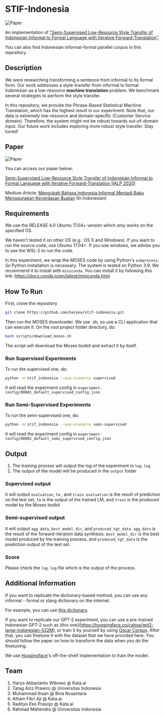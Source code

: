 # STIF-Indonesia

![Paper](imgs/meme_stif.PNG)

An implementation of ["Semi-Supervised Low-Resource Style Transfer of Indonesian Informal to Formal Language with Iterative Forward-Translation"](https://arxiv.org/abs/2011.03286v1).

You can also find Indonesian informal-formal parallel corpus in this repository.

## Description

We were researching transforming a sentence from informal to its formal form. Our work addresses a style-transfer from informal to formal  Indonesian as a low-resource **machine translation**  problem. We benchmark several strategies to perform the style transfer.

In this repository, we provide the Phrase-Based Statistical Machine Translation, which has the highest result in our experiment. Note that, our data is extremely low-resource and domain-specific (Customer Service domain). Therefore, the system might not be robust towards out-of-domain input. Our future work includes exploring more robust style transfer. Stay tuned!

## Paper

![Paper](imgs/paper.PNG)

You can access our paper below:

[Semi-Supervised Low-Resource Style Transfer of Indonesian Informal to Formal Language with Iterative Forward-Translation (IALP 2020)](https://arxiv.org/abs/2011.03286v1)

Medium Article: [Mengubah Bahasa Indonesia Informal Menjadi Baku Menggunakan Kecerdasan Buatan](https://medium.com/kata-engineering/mengubah-bahasa-indonesia-informal-menjadi-baku-menggunakan-kecerdasan-buatan-4c6317b00ea5) (In Indonesian)

## Requirements

We use the RELEASE 4.0 Ubuntu 17.04+ version which only works on the specified OS.

We haven't tested it on other OS (e.g.: OS X and Windows). If you want to run the source code, use Ubuntu 17.04+. If you use windows, we advise you to use the WSL-2 to run the code.

In this experiment, we wrap the MOSES code by using Python's `subprocess`. So Python installation is necessary. The system is tested on Python 3.9. We recommend it to install with `miniconda`. You can install it by following this link: https://docs.conda.io/en/latest/miniconda.html

## How To Run

First, clone the repository

```bash
git clone https://github.com/haryoa/stif-indonesia.git
```

Then run the MOSES downloader. We use .sh, so use a CLI application that can execute it. On the root project folder directory, do:

```bash
bash scripts/download_moses.sh
```

The script will download the Moses toolkit and extract it by itself.

### Run Supervised Experiments

To run the supervised one, do:

```bash
python -m stif_indonesia --exp-scenario supervised
```

It will read the experiment config in `experiment-config/00001_default_supervised_config.json`

### Run Semi-Supervised Experiments

To run the semi-supervised one, do:

```bash
python -m stif_indonesia --exp-scenario semi-supervised
```

It will read the experiment config in `experiment-config/00002_default_semi_supervised_config.json`

## Output

1. The training process will output the log of the experiment in `log.log`
2. The output of the model will be produced in the `output` folder

### Supervised output

It will output `evaluation`, `lm` , and `train`. `evaluation` is the result of  prediction on the test set, `lm` is the output of the trained LM, and `train` is the produced model by the Moses toolkit

### Semi-supervised output

It will output `agg_data`, `best_model_dir`, and `produced_tgt_data`. `agg_data` is the result of the forward-iteration data synthesis. `best_model_dir` is the best model produced by the training process, and `produced_tgt_data` is the prediction output of the test set.

### Score

Please check the `log.log` file which is the output of the process. 

## Additional Information

If you want to replicate the dictionary-based method, you can use any informal - formal or slang dictionary on the internet.

For example, you can use [this dictionary](https://github.com/louisowen6/NLP_bahasa_resources/blob/master/combined_slang_words.txt).

If you want to replicate our GPT-2 experiment, you can use a pre-trained Indonesian GPT-2 such as (this one](https://huggingface.co/cahya/gpt2-large-indonesian-522M), or train it by yourself by using [Oscar Corpus](https://oscar-corpus.com/). After that, you can finetune it with the dataset that we have provided here. You should follow the paper on how to transform the data when you do the finetuning.

We use [Huggingface](https://github.com/huggingface/transformers)'s off-the-shelf implementation to train the model.

## Team

1. Haryo Akbarianto Wibowo @ Kata.ai
2. Tatag Aziz Prawiro @ Universitas Indonesia
3. Muhammad Ihsan @ Bina Nusantara
4. Alham Fikri Aji @ Kata.ai
5. Radityo Eko Prasojo @ Kata.ai
6. Rahmad Mahendra @ Universitas Indonesia
